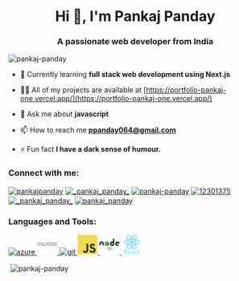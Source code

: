 <h1 align="center">Hi 👋, I'm Pankaj Panday</h1>
<h3 align="center">A passionate web developer from India</h3>

<p align="left"> <img src="https://komarev.com/ghpvc/?username=pankaj-panday&label=Profile%20views&color=0e75b6&style=flat" alt="pankaj-panday" /> </p>

- 🌱 Currently learning **full stack web development using Next.js**

- 👨‍💻 All of my projects are available at [https://portfolio-pankaj-one.vercel.app/](https://portfolio-pankaj-one.vercel.app/)

- 💬 Ask me about **javascript**

- 📫 How to reach me **ppanday064@gmail.com**

- ⚡ Fun fact **I have a dark sense of humour.**

<h3 align="left">Connect with me:</h3>
<p align="left">
<a href="https://codepen.io/pankajpanday" target="blank"><img align="center" src="https://raw.githubusercontent.com/rahuldkjain/github-profile-readme-generator/master/src/images/icons/Social/codepen.svg" alt="pankajpanday" height="30" width="40" /></a>
<a href="https://twitter.com/_pankaj_panday_" target="blank"><img align="center" src="https://raw.githubusercontent.com/rahuldkjain/github-profile-readme-generator/master/src/images/icons/Social/twitter.svg" alt="_pankaj_panday_" height="30" width="40" /></a>
<a href="https://linkedin.com/in/pankaj-panday" target="blank"><img align="center" src="https://raw.githubusercontent.com/rahuldkjain/github-profile-readme-generator/master/src/images/icons/Social/linked-in-alt.svg" alt="pankaj-panday" height="30" width="40" /></a>
<a href="https://stackoverflow.com/users/12301375" target="blank"><img align="center" src="https://raw.githubusercontent.com/rahuldkjain/github-profile-readme-generator/master/src/images/icons/Social/stack-overflow.svg" alt="12301375" height="30" width="40" /></a>
<a href="https://instagram.com/_pankaj_panday_" target="blank"><img align="center" src="https://raw.githubusercontent.com/rahuldkjain/github-profile-readme-generator/master/src/images/icons/Social/instagram.svg" alt="_pankaj_panday_" height="30" width="40" /></a>
<a href="https://www.hackerrank.com/pankaj_panday" target="blank"><img align="center" src="https://raw.githubusercontent.com/rahuldkjain/github-profile-readme-generator/master/src/images/icons/Social/hackerrank.svg" alt="pankaj_panday" height="30" width="40" /></a>
</p>

<h3 align="left">Languages and Tools:</h3>
<p align="left"> <a href="https://azure.microsoft.com/en-in/" target="_blank" rel="noreferrer"> <img src="https://www.vectorlogo.zone/logos/microsoft_azure/microsoft_azure-icon.svg" alt="azure" width="40" height="40"/> </a> <a href="https://expressjs.com" target="_blank" rel="noreferrer"> <img src="https://raw.githubusercontent.com/devicons/devicon/master/icons/express/express-original-wordmark.svg" alt="express" width="40" height="40"/> </a> <a href="https://git-scm.com/" target="_blank" rel="noreferrer"> <img src="https://www.vectorlogo.zone/logos/git-scm/git-scm-icon.svg" alt="git" width="40" height="40"/> </a> <a href="https://developer.mozilla.org/en-US/docs/Web/JavaScript" target="_blank" rel="noreferrer"> <img src="https://raw.githubusercontent.com/devicons/devicon/master/icons/javascript/javascript-original.svg" alt="javascript" width="40" height="40"/> </a> <a href="https://nodejs.org" target="_blank" rel="noreferrer"> <img src="https://raw.githubusercontent.com/devicons/devicon/master/icons/nodejs/nodejs-original-wordmark.svg" alt="nodejs" width="40" height="40"/> </a> <a href="https://reactjs.org/" target="_blank" rel="noreferrer"> <img src="https://raw.githubusercontent.com/devicons/devicon/master/icons/react/react-original-wordmark.svg" alt="react" width="40" height="40"/> </a> </p>

<p>&nbsp;<img align="center" src="https://github-readme-stats.vercel.app/api?username=pankaj-panday&show_icons=true&locale=en" alt="pankaj-panday" /></p>

